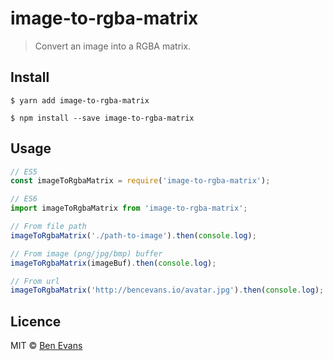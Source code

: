 # image-to-rgba-matrix

> Convert an image into a RGBA matrix.

## Install

    $ yarn add image-to-rgba-matrix

    $ npm install --save image-to-rgba-matrix

## Usage

```js
// ES5
const imageToRgbaMatrix = require('image-to-rgba-matrix');

// ES6
import imageToRgbaMatrix from 'image-to-rgba-matrix';

// From file path
imageToRgbaMatrix('./path-to-image').then(console.log);

// From image (png/jpg/bmp) buffer
imageToRgbaMatrix(imageBuf).then(console.log);

// From url
imageToRgbaMatrix('http://bencevans.io/avatar.jpg').then(console.log);
```

## Licence

MIT &copy; [Ben Evans](https://bencevans.io)
